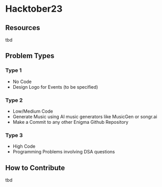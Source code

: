 # Hacktober23
## Resources
tbd

## Problem Types
### Type 1
- No Code
- Design Logo for Events (to be specified)
  
### Type 2
- Low/Medium Code
- Generate Music using AI music generators like MusicGen or songr.ai
- Make a Commit to any other Enigma Github Repository

### Type 3
- High Code
- Programming Problems involving DSA questions

## How to Contribute
tbd

